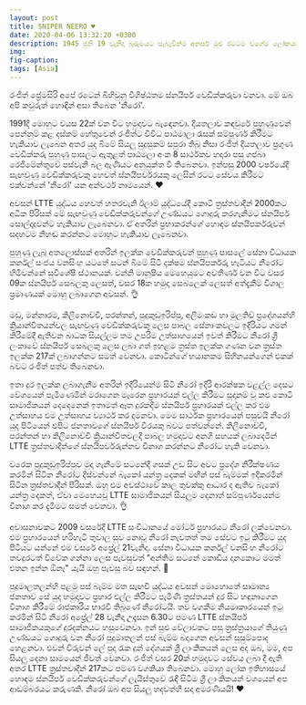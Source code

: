```yaml
---
layout: post
title: SNIPER NEERO ♥
date: 2020-04-06 13:32:20 +0300
description: 1945 ජුනි 19 වැනිදා බුරුමයට සැබැවින්ම අනර්ඝ මුළු රටටම වගේම ලෝකයටම වටිනා සුන්දර ත්‍යාගයක් ලැබුණි. සූ.. එහෙමත් නැත්නම් අවුන් සාන් සූ කී.
img:
fig-caption:
tags: [Asia]
---
```


රංජිත් ප්‍රේමසිරි අපේ රටෙන් බිහිවුනු විශිෂ්ඨතම ස්නයිපර් වෙඩික්කරුවා වනවා. මේ ඔබ අපි කවුරුත් හොඳින් අසා තිබෙන 'නීරෝ'.

1991දී මොහුට  වයස 22ක් වන විට හමුදාවට බැඳෙනවා. දියතලාව කඳවුරේ පුහුණුවෙන් පෙන්නුම් කළ දස්කම් හේතුවෙන් රංජිත්ට විවිධ පාඨමාලා රැසක් සම්පූර්ණ කිරීමට හැකියාව ලැබෙන අතර යුද බිමේ සියලු සුදුසුකම් සපුරා තිබූ නිසා රංජිත් දියතලාව ප්‍රගුණ වෙඩික්කරු පුහුණු පාසලට ඇතුළත් පාඨමලා අංක 8 සාර්ථකව හදාරා පසු ගජබා රෙජිමේන්තුවේ පස්වැනි බල ඇණියට අනුයුක්ත වී තිබෙනවා. ඉන්පසු 2000 වර්ෂයේදී සැඟවුණු වෙඩික්කරුවකු හෙවත් ස්නයිපර්වරයකු ලෙසින් රටට සේවය කිරීමට එක්වන්නේ 'නීරෝ' යන අන්වර්ථ නාමයෙන්. ♥

අවසන් LTTE යුද්ධය හෙවත් හතරවැනි ඊලාම් යුද්ධයේදී කොටි ත්‍රස්තවාදීන් 2000කට අධික පිරිසක් මේ සැඟවුණු වෙඩික්කරුවන්ගේ උණ්ඩයට ගොදුරු කරගැනීමට ස්නයිපර් සොල්දාදුවන්ට හැකියාව ලැබෙනවා. ඒ අතරින් ප්‍රභාකරන්ගේ හොඳම ස්නයිපර්කරුවන් සදහටම නිහඬ කරන්නට මොහුට හැකියාව ලැබෙනවා. 

පුහුණු ලැබූ අතලොස්සක් අතරින් ඉලක්ක වෙඩික්කරුවන් පුහුණු පාසලේ සේනා විධායක කර්නල් සංජය වනසිංහ යටතේ සටන් බිමේ සිටි දක්ෂම ස්නයිපර්කරු හැටියට නීරෝට හිමිවන්නේ සුවිශේෂී ස්ථානයක්. වන්නි මානූෂිය මෙහෙයුමට අවතීර්ණ වන විට වසර 09ක ස්නයිපර් සෙබලකු ලෙසත්, වසර 18ක හමුදා සෙබලෙක් ලෙසත් අත්දැකීම් විශාල ප්‍රමාණයක් මොහු ලබාගෙන අවසන්. 👌

මඩු, මන්නාරම, කිලිනොච්චි, පරන්තන්, පුදුකුඩුඉරිප්පු, අලිමංකඩ හා මුලතිව් ප්‍රදේශයන්හි ක්‍රියාන්විතයන්වල සැඟවුණු වෙඩික්කරුවකු ලෙස පාබල සේනාංකවලට ඉදිරියට ගමන් කිරීමේදී ඇතිවන බාධක සියල්ලම තම උපරිම උත්සාහයෙන් ඉවත් කිරීමට නීරෝ ශ්‍රී ලංකාවේ ස්නයිපර් සෙබලකු ලෙස ලබා ගත් ඉහළම ත්‍රස්ත ඉලක්ක ගණන වන ත්‍රස්ත ඉලක්ක 217ක් ලබාගන්නට සමත් වෙනවා. කොටින්ගේ භයානකම සිහිනයන්ගෙන් එකක් බවට රංජිත් පත්ව තිබෙනවා. 

ඉතා දුර ඉලක්ක ලබාගැනීම අතරින් ඉදිරියෙන්ම සිටි නීරෝ ඉදිරි ආරක්ෂක වළල්ල දෙසට වේගයෙන් පැමිණෙමින් මරාගෙන මැරෙන ප්‍රහාරයන් එල්ල කිරීමට සූදානම් වූ කළු කොටි සාමාජිකයන් දෙදෙනෙක් ඉතාමත් ඈත දුරකදීම ස්නයිපර් ප්‍රහාරයක් එල්ල කර එම උත්සාහය එම උත්සාහය ව්‍යාර්ථ කර දමනවා. මෙම සාර්ථක ප්‍රහාරයෙන් පසුවයි නීරෝ යුද පිටියෙන් එපිට ජනතාවගේ ස්නයිපර් වීරයකු බවට පත්වන්නේ. කිලිනොච්චි, පරන්තන් හා කිලිනොච්චි ක්‍රියාන්විතවලදී පාබල හමුදාවට අනගි සහයක් ලබාදෙමින් LTTE ත්‍රස්තවාදීන්ගේ ස්නයිපර්වරුන්නව විනාශ කරන්නට නීරෝට හැකි වෙනවා. 

වරෙක පුදුකුඩුඉරිප්පුව මුදා ගැනීමේ සටනේදී ගසක් උඩ සිට අවට ප්‍රදේශ නිරීක්ෂණය කරමින් සිටින නීරෝට දිස්වන්නේ බැකෝ යන්ත්‍ර දෙකක් මඟින් පස් බැම්මක් ඉදිකරමින් සිටින ත්‍රස්තවාදීන් පිරිසක්. ඔහු එම අවස්ථාවේ කාල තුවක්කු ආධාර ද ඇතිව බැකෝ යන්ත්‍ර දෙකත්, ඒවා මෙහෙයවූ LTTE සාමාජිකයන් සියලුම දෙනාත් සම්පූර්ණයෙන්ම විනාශ කර දැමීමට සමත් වෙනවා. 👌

අවාසනාවකට 2009 වසරේදී LTTE සංවිධානයේ මෝටර් ප්‍රහාරයට නීරෝ ලක්වෙනවා. එම ප්‍රහාරයෙන් හරිහැටි තුවාල සුව නොවූ නීරෝ නැවතත් තම සේවට ඉටු කිරීමට යුද පිටියට යන්නේ එම වසරේ අප්‍රේල් 21වැනිදා. සේනා විධායක කර්නල් වනසිංහ නීරෝට තවදුරටත් විවේක ගන්නා ලෙස පැවසුවත් "අන්තිම සටනේ කොඩිය දානකොට මමත් එතන ඉන්න ඕනෑ" යැයි ඔහු පැවසූ බව සඳහන්. 💪

පුදුමාලතලන්හි පළමු පස් බැම්ම මත සැඟවී යුද්ධය අවසන් මොහොතේ සාමාන්‍ය ජනතාව සේ යුද හමුදාවට ප්‍රහාර එල්ල කිරීමට පැමිණි ත්‍රස්තයන් දුර සිට හඳුනාගෙන විනාශ කිරීමේ රාජකාරිය භාරවී තිබුණේ නීරෝටයි. තව වගකීම නියමාකාරයෙන් ඉටු කරමින් සිටි නීරෝ අප්‍රේල් 28 වැනිදා උදෑසන 6.30ට පමණ LTTE ස්නයිපර් සාමාජිකයකුගේ දුරදක්නයට හසුවෙනවා. ඉන් සුළු වේලාවකට පසු ත්‍රස්ත්‍රයාගේ තියුණු උණ්ඩයට ගොදුරු වන නීරෝ පුදුමාතලන් පස් බැම්ම බදාගෙන අවසන් සුසුම්පොද හෙළනවා. එවන් විරුවන් ලේ පුදා රැක දුන් දේශයක් ශ්‍රී ලාංකිකයන් ලෙස අද ඔබ, මම, අප සියලු දෙනා සාමයෙන් ජීවත් වෙනවා. රංජිත් වසර 20ක් හමුදාවට සේවය ලබා දී ඇති අතර LTTE ත්‍රස්තවාදීන් 217කට පමණ වගකියා තිබෙනවා. මොහු ලෝක ඉතිහාසයේ හොඳම ස්නයිපර් වෙඩික්කරුවන්ගේ ලැයිස්තුවේ රැඳී සිටීම ශ්‍රී ලාංකිකයන් වශයෙන් අප ආඩම්බරයට කරුණකි. නීරෝ ඔබ අප සියලු හදවත්හි සදා අමරණීයයි! ♥
